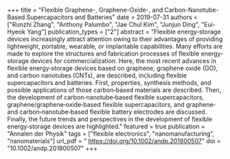 +++
title = "Flexible Graphene-, Graphene-Oxide-, and Carbon-Nanotube-Based Supercapacitors and Batteries"
date = 2019-07-31
authors = ["Runzhi Zhang", "Anthony Palumbo", "Jae Chul Kim", "Junjun Ding", "Eui-Hyeok Yang"]
publication_types = ["2"]
abstract = "Flexible energy‐storage devices increasingly attract attention owing to their advantages of providing lightweight, portable, wearable, or implantable capabilities. Many efforts are made to explore the structures and fabrication processes of flexible energy‐storage devices for commercialization. Here, the most recent advances in flexible energy‐storage devices based on graphene, graphene oxide (GO), and carbon nanotubes (CNTs), are described, including flexible supercapacitors and batteries. First, properties, synthesis methods, and possible applications of those carbon‐based materials are described. Then, the development of carbon‐nanotube‐based flexible supercapacitors, graphene/graphene‐oxide‐based flexible supercapacitors, and graphene‐ and carbon‐nanotube‐based flexible battery electrodes are discussed. Finally, the future trends and perspectives in the development of flexible energy‐storage devices are highlighted."
featured = true
publication = "Annalen der Physik"
tags = ["flexible electronics", "nanomanufacturing", "nanomaterials"]
url_pdf = " https://doi.org/10.1002/andp.201800507"
doi = "10.1002/andp.201800507"
+++

